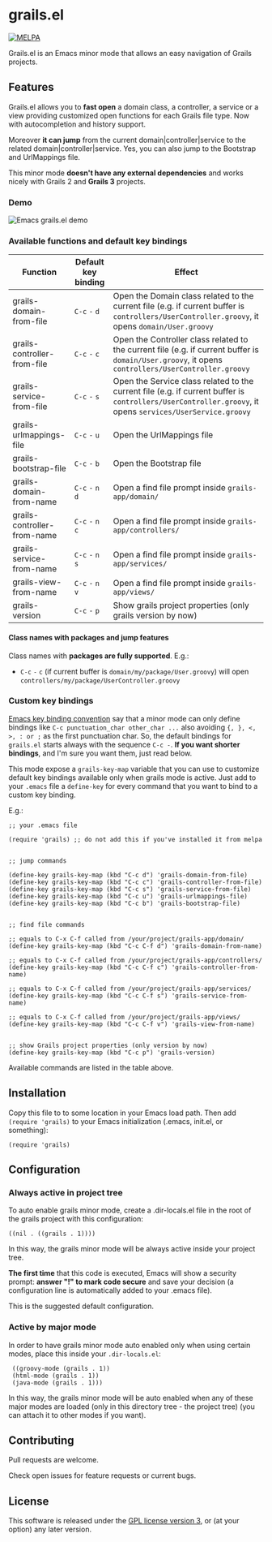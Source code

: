 # grails.el

[![MELPA](http://melpa.org/packages/grails-badge.svg)](http://melpa.org/#/grails)

Grails.el is an Emacs minor mode that allows an easy navigation 
of Grails projects.

## Features

Grails.el allows you to __fast open__ a domain class, a controller, a service or a view providing
customized open functions for each Grails file type. Now with autocompletion and history support.

Moreover __it can jump__ from the current domain|controller|service to the 
related domain|controller|service. Yes, you can also jump to the Bootstrap
and UrlMappings file.

This minor mode __doesn't have any external dependencies__ and works nicely 
with Grails 2 and __Grails 3__ projects.

### Demo

![Emacs grails.el demo](https://raw.githubusercontent.com/lifeisfoo/emacs-grails/master/res/emacs-grails-el-demo.gif)

### Available functions and default key bindings
  
| Function |  Default key binding | Effect |
| -------- | -------- | ------ |
| grails-domain-from-file | `C-c` `-` `d`  | Open the Domain class related to the current file (e.g. if current buffer is `controllers/UserController.groovy`, it opens  `domain/User.groovy` |
| grails-controller-from-file |`C-c` `-` `c`  | Open the Controller class related to the current file (e.g. if current buffer is `domain/User.groovy`, it opens  `controllers/UserController.groovy` |
| grails-service-from-file | `C-c` `-` `s`  | Open the Service class related to the current file (e.g. if current buffer is `controllers/UserController.groovy`, it opens  `services/UserService.groovy` |
| grails-urlmappings-file | `C-c` `-` `u`  | Open the UrlMappings file |
| grails-bootstrap-file | `C-c` `-` `b`  | Open the Bootstrap file |
| grails-domain-from-name | `C-c` `-` `n` `d`| Open a find file prompt inside `grails-app/domain/` |
| grails-controller-from-name | `C-c` `-` `n` `c`| Open a find file prompt inside `grails-app/controllers/` |
| grails-service-from-name |`C-c` `-` `n` `s`| Open a find file prompt inside `grails-app/services/` |
| grails-view-from-name | `C-c` `-` `n` `v`| Open a find file prompt inside `grails-app/views/` |
| grails-version | `C-c` `-` `p`  | Show grails project properties (only grails version by now) |

#### Class names with packages and jump features
Class names with __packages are fully supported__. E.g.:

- `C-c` `-` `c` (if current buffer is `domain/my/package/User.groovy`) will open `controllers/my/package/UserController.groovy` 

### Custom key bindings

[Emacs key binding convention](https://www.gnu.org/software/emacs/manual/html_node/elisp/Key-Binding-Conventions.html#Key-Binding-Conventions) say that a minor mode can only
define bindings like `C-c punctuation_char other_char ...` also avoiding
`{, }, <, >, : or ;` as the first punctuation char. So, the default bindings
for `grails.el` starts always with the sequence `C-c -`. __If you want shorter
bindings__, and I'm sure you want them, just read below.

This mode expose a `grails-key-map` variable that you can use to customize
default key bindings available only when grails mode is active.
Just add to your `.emacs` file a `define-key` for every command that you want
to bind to a custom key binding.

E.g.:

    ;; your .emacs file

    (require 'grails) ;; do not add this if you've installed it from melpa


    ;; jump commands

    (define-key grails-key-map (kbd "C-c d") 'grails-domain-from-file)
    (define-key grails-key-map (kbd "C-c c") 'grails-controller-from-file)
    (define-key grails-key-map (kbd "C-c s") 'grails-service-from-file)
    (define-key grails-key-map (kbd "C-c u") 'grails-urlmappings-file)
    (define-key grails-key-map (kbd "C-c b") 'grails-bootstrap-file)


    ;; find file commands

    ;; equals to C-x C-f called from /your/project/grails-app/domain/
    (define-key grails-key-map (kbd "C-c C-f d") 'grails-domain-from-name)

    ;; equals to C-x C-f called from /your/project/grails-app/controllers/
    (define-key grails-key-map (kbd "C-c C-f c") 'grails-controller-from-name)

    ;; equals to C-x C-f called from /your/project/grails-app/services/
    (define-key grails-key-map (kbd "C-c C-f s") 'grails-service-from-name)

    ;; equals to C-x C-f called from /your/project/grails-app/views/
    (define-key grails-key-map (kbd "C-c C-f v") 'grails-view-from-name)


    ;; show Grails project properties (only version by now)
    (define-key grails-key-map (kbd "C-c p") 'grails-version)

Available commands are listed in the table above.

## Installation

Copy this file to to some location in your Emacs load path.  Then add
`(require 'grails)` to your Emacs initialization (.emacs,
init.el, or something):

    (require 'grails)

## Configuration

### Always active in project tree

To auto enable grails minor mode, create a .dir-locals.el file
in the root of the grails project with this configuration:

    ((nil . ((grails . 1))))

In this way, the grails minor mode will be always active inside your project tree.

__The first time__ that this code is executed, Emacs will show a security
prompt: __answer "!" to mark code secure__ and save your decision (a configuration 
line is automatically added to your .emacs file).

This is the suggested default configuration.

### Active by major mode

In order to have grails minor mode auto enabled only when using certain modes, 
place this inside your `.dir-locals.el`:

     ((groovy-mode (grails . 1))
     (html-mode (grails . 1))
     (java-mode (grails . 1)))
     
In this way, the grails minor mode will be auto enabled when any of
these major modes are loaded (only in this directory tree - the project tree)
(you can attach it to other modes if you want).

## Contributing
Pull requests are welcome. 

Check open issues for feature requests or current bugs.

## License

This software is released under the [GPL license version 3](http://www.gnu.org/licenses/gpl-3.0.en.html), or (at your option) any later version.
